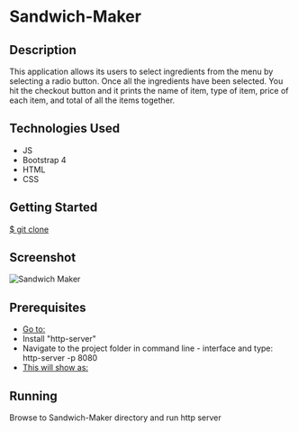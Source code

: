 # Sandwich-Maker

## Description

This application allows its users to select ingredients from the menu by selecting a radio button. Once all the ingredients have been selected. You hit the checkout button and it prints the name of item, type of item, price of each item, and total of all the items together.

## Technologies Used
- JS
- Bootstrap 4
- HTML
- CSS

## Getting Started
[$ git clone](git@github.com:westmary48/Sandwich-Maker.git)


## Screenshot
![Sandwich Maker](https://raw.githubusercontent.com/westmary48/Sandwich-Maker/master/screenshots/sandwich.png "Screenshot")


## Prerequisites

-  [Go to:](https://www.npmjs.com/package/http-server)
- Install "http-server"
- Navigate to the project folder in command line - interface and type: http-server -p 8080
- [This will show as:](http://localhost:8080 "in google chrome")

## Running
Browse to Sandwich-Maker directory and run http server